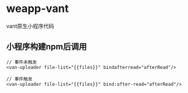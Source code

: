 # weapp-vant
vant原生小程序代码

## 小程序构建npm后调用

``` wxml
// 事件未触发
<van-uploader file-list="{{files}}" bindafterread="afterRead"/>

// 事件触发
<van-uploader file-list="{{files}}" bind:after-read="afterRead"/>
```
